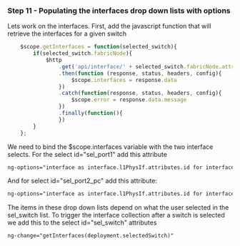 ### Step 11 - Populating the interfaces drop down lists with options

Lets work on the interfaces. First, add the javascript function that will retrieve the interfaces for
a given switch

```javascript
    $scope.getInterfaces = function(selected_switch){
        if(selected_switch.fabricNode){
            $http
                .get('api/interface/' + selected_switch.fabricNode.attributes.dn )
                .then(function (response, status, headers, config){
                    $scope.interfaces = response.data
                })
                .catch(function(response, status, headers, config){
                    $scope.error = response.data.message
                })
                .finally(function(){
                })
        }
    };

``` 
We need to bind the $scope.interfaces variable with the two interface selects.
For the select id="sel_port1" add this attribute

```html
ng-options="interface as interface.l1PhysIf.attributes.id for interface in interfaces1 track by interface.l1PhysIf.attributes.dn"
```

And for select id="sel_port2_pc" add this attribute:
```html
ng-options="interface as interface.l1PhysIf.attributes.id for interface in interfaces1 track by interface.l1PhysIf.attributes.dn"
```

The items in these drop down lists depend on what the user selected in the sel_switch list. 
To trigger the interface collection after a switch is selected we add this to the select id="sel_switch" attributes
```html
ng-change="getInterfaces(deployment.selectedSwitch)"
```
